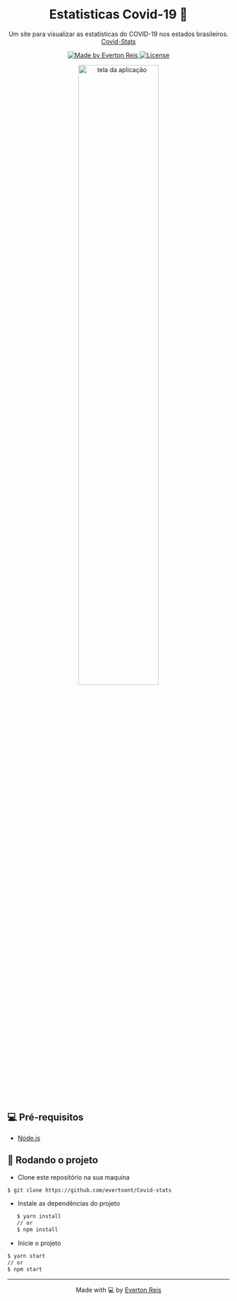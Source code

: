 <h1 align="center">
Estatisticas Covid-19 🦠 </h1>

<p align="center">Um site para visualizar as estatísticas do COVID-19 nos estados brasileiros. <a href="https://covid-stats-nine.vercel.app/">Covid-Stats</a></p>

<p align="center">
  <a href="https://github.com/evertoont">
    <img alt="Made by Everton Reis" src="https://img.shields.io/badge/made%20by-Everton%20Reis-blue">
  </a>
  <a href="https://github.com/evertoont/Twitch-points-autoclicker/blob/main/LICENSE">
    <img alt="License" src="https://img.shields.io/badge/license-MIT-%2304D361?color=blue">
  </a>
</p>

<p align="center">
<img align="center" src="https://user-images.githubusercontent.com/55769021/121609659-b475fa80-ca2a-11eb-962f-e97c7c6d4260.png" alt="tela da aplicação" width="60%"> </p>

## 💻 Pré-requisitos

- [Node.js](https://nodejs.org/en/)

## 🚀 Rodando o projeto

- Clone este repositório na sua maquina

```bash
$ git clone https://github.com/evertoont/Covid-stats
```

- Instale as dependências do projeto

```bash
   $ yarn install
   // or
   $ npm install
```

- Inicie o projeto

```bash
$ yarn start
// or
$ npm start
```

---

<p align="center">Made with 💻 by <a href="https://www.linkedin.com/in/evertoont/">Everton Reis</a></p>
